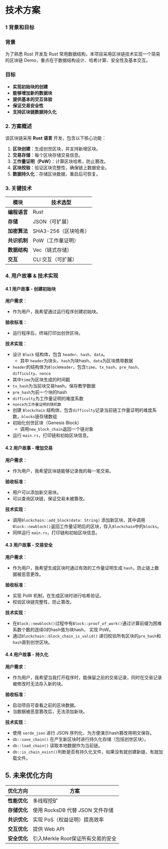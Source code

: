 # 技术方案

### 1 背景和目标

### 背景

为了熟悉 Rust 开发及 Rust 常用数据结构，本项目采用区块链技术实现一个简易的区块链 Demo，重点在于数据结构设计、哈希计算、安全性及基本交互。

### 目标

- **实现初始块的创建**
- **能够增加新的数据块**
- **提供基本的交互体验**
- **保证交易安全性**
- **支持区块链数据持久化**

### 2. 方案概述

该区块链采用 **Rust 语言** 开发，包含以下核心功能：

1. **区块创建**：生成创世区块，并支持新增区块。
2. **交易存储**：每个区块存储交易信息。
3. **工作量证明（PoW）**：计算区块哈希，防止篡改。
4. **区块校验**：验证区块完整性，确保链上数据安全。
5. **数据持久化**：存储区块数据，重启后可恢复。

### 3. 关键技术

| **模块**     | **技术选型**         |
| ------------ | -------------------- |
| **编程语言** | Rust                 |
| **存储**     | JSON（可扩展）       |
| **加密算法** | SHA3-256（区块哈希） |
| **共识机制** | PoW（工作量证明）    |
| **数据结构** | Vec（链式存储）      |
| **交互**     | CLI 交互（可扩展）   |

### 4. 用户故事 & 技术实现

#### 4.1 用户故事 - 创建初始块

**用户需求**：

- 作为用户，我希望通过运行程序创建初始块。

**验收标准**：

- 运行程序后，终端打印出创世区块。

**技术实现**：

- 设计 `Block` 结构体，包含 `header`、`hash`、`data`。
  - 其中 `header`为块头、`hash`为块hash、`data`为区块携带数据
-  `header`的结构体为`BlockHeader`，包含`time`、`tx_hash`、`pre_hash`、`difficulty`、`nonce`
  - 其中`time`为区块生成的时间戳
  - `tx_hash`为当前块交易hash，保存教学数据
  - `pre_hash`为前一个块的hash
  - `difficulty`为工作量证明的难度系数
  - `nonce为工作量证明的随机数`
- 创建 `Blockchain` 结构体，包含`difficulty`记录当前链工作量证明的难度系数，`blocks`链存储数组
- 初始化创世区块（Genesis Block）
  - 调用`new_block_chain`返回一个链对象
- 运行 `main.rs`，打印链和初始区块信息。



#### 4.2 用户故事 - 增加交易

**用户需求**：

- 作为用户，我希望区块链能够记录我的每一笔交易。

**验收标准**：

- 用户可以添加新交易块。
- 可以查询区块链，保证交易未被篡改。

**技术实现**：

- 调用`Blockchain::add_block(data: String)` 添加新区块，其中调用`Block::newblock()`返回工作量证明后的区块，存入`Blockchain`中的`blocks`。
- 同样运行 `main.rs`，打印链和初始区块信息。



#### 4.3 用户故事 - 交易安全

**用户需求**：

- 作为用户，我希望生成区块时通过有效的工作量证明生成 `hash`，防止链上数据被恶意更改。

**验收标准**：

- 实现 PoW 机制，在生成区块时进行哈希验证。
- 校验区块链完整性，防止篡改。

**技术实现**：

- 在`Block::newblock()`过程中有`Block::proof_of_work()`通过计算前缀为困难系数个数的连续0的hash值为块hash， 实现 PoW。
- 通过`Blockchain::block_chain_is_valid()` 递归校验所有区块的`pre_hash`和`hash`直到创世区块。



#### 4.4 用户故事 - 持久化

**用户需求**：

- 作为用户，我希望当我打开程序时，能保留之前的交易记录，同时在交易记录被修改时无法存入新的块。

**验收标准**：

- 启动项目可查看之前的区块数据。
- 当数据被恶意篡改后，无法添加新块。

**技术实现**：

- 使用 `serde_json` 进行 JSON 序列化，为方便演示hash篡改用明文保存。
- `db::save_chain()` 在产生新区块时进行持久化存储（包括创世区块）。
- `db::load_chain()` 读取本地数据作为当前链。
- `db::is_chain_exist()`判断是否有持久化文件，如果没有就创建新链，有就加载文件。



## 5. 未来优化方向

| **优化方向** | **方案**                          |
| ------------ | --------------------------------- |
| **性能优化** | 多线程挖矿                        |
| **存储优化** | 使用 RocksDB 代替 JSON 文件存储   |
| **共识优化** | 实现 PoS（权益证明）提高效率      |
| **交互优化** | 提供 Web API                      |
| **安全优化** | 引入Merkle Root保证所有交易的安全 |
